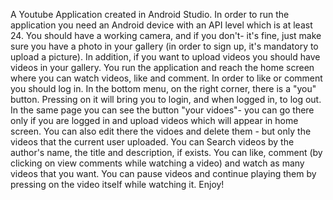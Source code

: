 A Youtube Application created in Android Studio. In order to run the application you need an Android device with an API level which is at least 24. You should have a working camera, and if you don't- it's fine, just make sure you have a photo in your gallery (in order to sign up, it's mandatory to upload a picture). In addition, if you want to upload videos you should have videos in your gallery. You run the application and reach the home screen where you can watch videos, like and comment. In order to like or comment you should log in. In the bottom menu, on the right corner, there is a "you" button. Pressing on it will bring you to login, and when logged in, to log out. In the same page you can see the button "your vidoes"- you can go there only if you are logged in and upload videos which will appear in home screen. You can also edit there the vidoes and delete them - but only the videos that the current user uploaded. You can Search videos by the author's name, the title and description, if exists. You can like, comment (by clicking on view comments while watching a video) and watch as many videos that you want. You can pause videos and continue playing them by pressing on the video itself while watching it. Enjoy!

